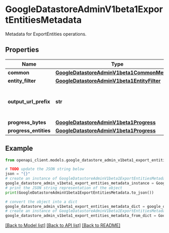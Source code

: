 # GoogleDatastoreAdminV1beta1ExportEntitiesMetadata

Metadata for ExportEntities operations.

## Properties

Name | Type | Description | Notes
------------ | ------------- | ------------- | -------------
**common** | [**GoogleDatastoreAdminV1beta1CommonMetadata**](GoogleDatastoreAdminV1beta1CommonMetadata.md) |  | [optional] 
**entity_filter** | [**GoogleDatastoreAdminV1beta1EntityFilter**](GoogleDatastoreAdminV1beta1EntityFilter.md) |  | [optional] 
**output_url_prefix** | **str** | Location for the export metadata and data files. This will be the same value as the google.datastore.admin.v1beta1.ExportEntitiesRequest.output_url_prefix field. The final output location is provided in google.datastore.admin.v1beta1.ExportEntitiesResponse.output_url. | [optional] 
**progress_bytes** | [**GoogleDatastoreAdminV1beta1Progress**](GoogleDatastoreAdminV1beta1Progress.md) |  | [optional] 
**progress_entities** | [**GoogleDatastoreAdminV1beta1Progress**](GoogleDatastoreAdminV1beta1Progress.md) |  | [optional] 

## Example

```python
from openapi_client.models.google_datastore_admin_v1beta1_export_entities_metadata import GoogleDatastoreAdminV1beta1ExportEntitiesMetadata

# TODO update the JSON string below
json = "{}"
# create an instance of GoogleDatastoreAdminV1beta1ExportEntitiesMetadata from a JSON string
google_datastore_admin_v1beta1_export_entities_metadata_instance = GoogleDatastoreAdminV1beta1ExportEntitiesMetadata.from_json(json)
# print the JSON string representation of the object
print(GoogleDatastoreAdminV1beta1ExportEntitiesMetadata.to_json())

# convert the object into a dict
google_datastore_admin_v1beta1_export_entities_metadata_dict = google_datastore_admin_v1beta1_export_entities_metadata_instance.to_dict()
# create an instance of GoogleDatastoreAdminV1beta1ExportEntitiesMetadata from a dict
google_datastore_admin_v1beta1_export_entities_metadata_from_dict = GoogleDatastoreAdminV1beta1ExportEntitiesMetadata.from_dict(google_datastore_admin_v1beta1_export_entities_metadata_dict)
```
[[Back to Model list]](../README.md#documentation-for-models) [[Back to API list]](../README.md#documentation-for-api-endpoints) [[Back to README]](../README.md)


